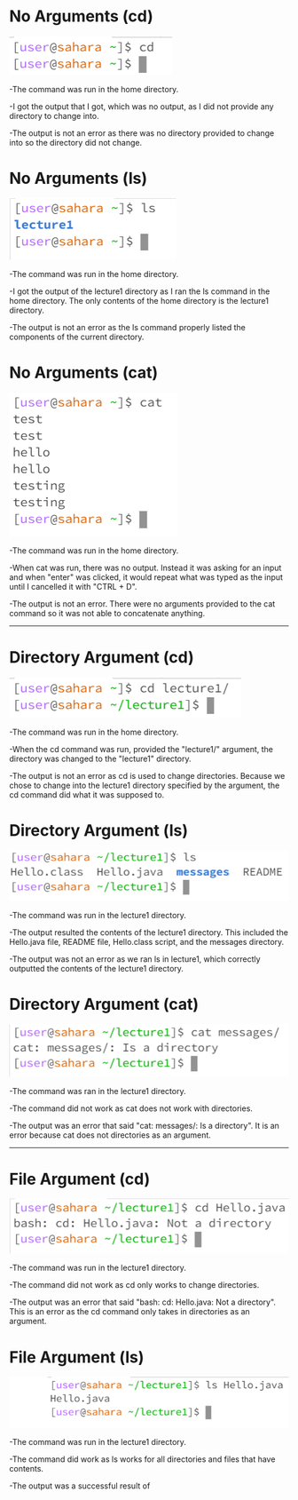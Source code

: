 # No Arguments (cd)
![Image](lab1-1.1.png)

-The command was run in the home directory.

-I got the output that I got, which was no output, as I did not provide any directory to change into.

-The output is not an error as there was no directory provided to change into so the directory did not change.

# No Arguments (ls)
![Image](lab1-1.2.png)

-The command was run in the home directory.

-I got the output of the lecture1 directory as I ran the ls command in the home directory. The only contents of the home directory is the lecture1 directory.

-The output is not an error as the ls command properly listed the components of the current directory.

# No Arguments (cat)
![Image](lab1-1.3.png)

-The command was run in the home directory.

-When cat was run, there was no output. Instead it was asking for an input and when "enter" was clicked, it would repeat what was typed as the input until I cancelled it with "CTRL + D".

-The output is not an error. There were no arguments provided to the cat command so it was not able to concatenate anything.

---

# Directory Argument (cd)
![Image](lab1-2.1.png)

-The command was run in the home directory.

-When the cd command was run, provided the "lecture1/" argument, the directory was changed to the "lecture1" directory.

-The output is not an error as cd is used to change directories. Because we chose to change into the lecture1 directory specified by the argument, the cd command did what it was supposed to.

# Directory Argument (ls)
![Image](lab1-2.2.png)

-The command was run in the lecture1 directory.

-The output resulted the contents of the lecture1 directory. This included the Hello.java file, README file, Hello.class script, and the messages directory.

-The output was not an error as we ran ls in lecture1, which correctly outputted the contents of the lecture1 directory.

# Directory Argument (cat)
![Image](lab1-2.3.png)

-The command was ran in the lecture1 directory.

-The command did not work as cat does not work with directories.

-The output was an error that said "cat: messages/: Is a directory". It is an error because cat does not directories as an argument.

---

# File Argument (cd)
![Image](lab1-3.1.png)

-The command was run in the lecture1 directory.

-The command did not work as cd only works to change directories.

-The output was an error that said "bash: cd: Hello.java: Not a directory". This is an error as the cd command only takes in directories as an argument.

# File Argument (ls)
![Image](lab1-3.2.png)

-The command was run in the lecture1 directory.

-The command did work as ls works for all directories and files that have contents.

-The output was a successful result of 

